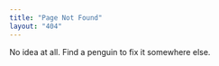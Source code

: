 ```yaml
---
title: "Page Not Found"
layout: "404"
---
```


No idea at all.
Find a penguin to fix it somewhere else.
